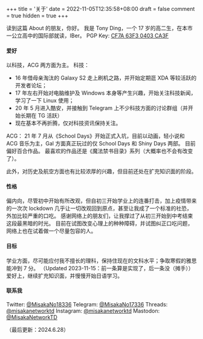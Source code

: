 +++
title = '关于'
date = 2022-11-05T12:35:58+08:00
draft = false
comment = true
hidden = true
+++

读到这篇 About 的朋友，你好。
我是 Tony Ding，一个 17 岁的高二生，在本市一公立高中的国际部就读，IBer。
PGP Key: [CF7A 63F3 0403 CA3F](https://keys.openpgp.org/vks/v1/by-fingerprint/9BBEB4FCF667C99D55220A59CF7A63F30403CA3F)
#### 爱好
以科技，ACG 两方面为主。
科技：
- 16 年借母亲淘汰的 Galaxy S2 走上刷机之路，并开始定期逛 XDA 等较活跃的开发者论坛；
- 17 年左右开始对电脑维护及 Windows 本身等产生兴趣，开始关注科技新闻，学习了一下 Linux 使用；
- 20 年 5 月进入酷安，并接触到 Telegram 上不少科技方面的讨论群组（并开始长期在 TG 活跃）
- 现在基本不再折腾，仅对科技资讯保持关注。

ACG：
21 年 7 月从《School Days》开始正式入坑，目前以动画，轻小说和 ACG 音乐为主，Gal 方面真正玩过的仅 School Days 和 Shiny Days 两部。
目前偏好百合作品。
最喜欢的作品还是《魔法禁书目录》系列（大概率也不会有改变了）。

此外，对历史及航空方面也有比较浓厚的兴趣，但目前还处在扩充知识面的阶段。

#### 性格
偏内向，尽管初中开始有所改观，但自初三开始学业上的连番打击，加上疫情带来的一次次 lockdown 几乎让一切改观回到原点，甚至让我成了一个标准的社恐，外加比较严重的口吃。
感谢网络上的朋友们，让我撑过了从初三开始到中考结束这段最黑暗的时光。
目前在试图改变心理上的种种障碍，并试图纠正口吃问题，网络上也在试着做一个尽量包容的人。

#### 目标
学业方面，尽可能应付我不擅长的理科，保持住现在的文科水平；争取寒假的雅思能冲到 7 分。
（Updated 2023-11-15：前一条算是实现了，后一条没（摊手））
爱好上，继续扩充知识面，并慢慢开始日语学习。

#### 联系我
Twitter: 
[@MisakaNo18336](https://twitter.com/MisakaNo18336)
Telegram: [@MisakaNo17336](https://t.me/MisakaNo17336)
Threads:
[@misakanetworktd](https://www.threads.net/@misakanetworktd)
Instagram: [@misakanetworktd](https://www.instagram.com/misakanetworktd)
Mastodon: [@MisakaNetworkTD](https://alive.bar/@misakanetworktd)

（最后更新：2024.6.28）
